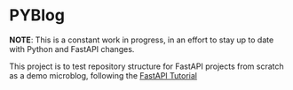# PYBlog

**NOTE**: This is a constant work in progress, in an effort to stay up to date with Python and FastAPI changes.

This project is to test repository structure for FastAPI projects from scratch as a demo microblog, following the [FastAPI Tutorial](https://fastapi.tiangolo.com/tutorial/)
